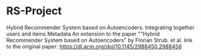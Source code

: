 # RS-Project
Hybrid Recommender System based on Autoencoders: Integrating together users and items Metadata 
An extension to the paper ""Hybrid Recommender System based on Autoencoders" by Florian Strub. et al.
link to the original paper: https://dl.acm.org/doi/10.1145/2988450.2988456